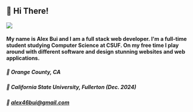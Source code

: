 ## 👋 Hi There! 
<p align ="left">
<a href = "https://skillsicons.dev">
      <img src = "https://skillicons.dev/icons?i=react,js,html,css,postgres,nodejs,py,php,firebase&theme=dark"/>
</a>
</p>

#### My name is Alex Bui and I am a full stack web developer. I'm a full-time student studying Computer Science at CSUF. On my free time I play around with different software and design stunning websites and web applications. 



##### 📍  Orange County, CA
##### 🏫 California State University, Fullerton (Dec. 2024)
##### 📧 alex46bui@gmail.com

      


